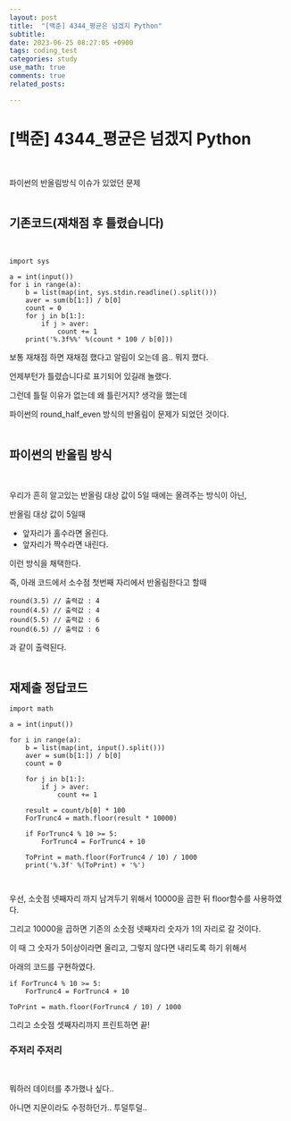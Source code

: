 ```yaml
---
layout: post
title:  "[백준] 4344_평균은 넘겠지 Python"
subtitle:   
date: 2023-06-25 08:27:05 +0900
tags: coding_test
categories: study
use_math: true
comments: true
related_posts:

---
```


# [백준] 4344_평균은 넘겠지 Python<br/>
<br/>

파이썬의 반올림방식 이슈가 있었던 문제<br/>
<br/>

## 기존코드(재채점 후 틀렸습니다)<br/>
<Br/>

```
import sys

a = int(input())
for i in range(a):
    b = list(map(int, sys.stdin.readline().split()))
    aver = sum(b[1:]) / b[0]
    count = 0
    for j in b[1:]:
        if j > aver:
            count += 1
    print('%.3f%%' %(count * 100 / b[0]))
```

보통 재채점 하면 재채점 했다고 알림이 오는데 음.. 뭐지 했다.<br/>

언제부턴가 틀렸습니다로 표기되어 있길래 놀랬다.<br/>

그런데 틀릴 이유가 없는데 왜 틀린거지? 생각을 했는데<br/>

파이썬의 round_half_even 방식의 반올림이 문제가 되었던 것이다.<br/>
<br/>

## 파이썬의 반올림 방식<br/>
<Br/>

우리가 흔히 알고있는 반올림 대상 값이 5일 때에는 올려주는 방식이 아닌,<br/>

반올림 대상 값이 5일때

- 앞자리가 홀수라면 올린다.
- 앞자리가 짝수라면 내린다.

이런 방식을 채택한다.<br/>

즉, 아래 코드에서 소수점 첫번째 자리에서 반올림한다고 할때

```
round(3.5) // 출력값 : 4
round(4.5) // 출력값 : 4
round(5.5) // 출력값 : 6
round(6.5) // 출력값 : 6
```

과 같이 출력된다.<br/>
<br/>

## 재제출 정답코드<br/>

```
import math

a = int(input())

for i in range(a):
    b = list(map(int, input().split()))
    aver = sum(b[1:]) / b[0]
    count = 0
    
    for j in b[1:]:
        if j > aver:
            count += 1
    
    result = count/b[0] * 100
    ForTrunc4 = math.floor(result * 10000)
    
    if ForTrunc4 % 10 >= 5:
        ForTrunc4 = ForTrunc4 + 10
    
    ToPrint = math.floor(ForTrunc4 / 10) / 1000
    print('%.3f' %(ToPrint) + '%')
    
    
```

우선, 소숫점 넷째자리 까지 남겨두기 위해서 10000을 곱한 뒤 floor함수를 사용하였다.<br/>

그리고 10000을 곱하면 기존의 소숫점 넷째자리 숫자가 1의 자리로 갈 것이다.<br/>

이 때 그 숫자가 5이상이라면 올리고, 그렇지 않다면 내리도록 하기 위해서<br/>

아래의 코드를 구현하였다.<br/>

```
if ForTrunc4 % 10 >= 5:
    ForTrunc4 = ForTrunc4 + 10

ToPrint = math.floor(ForTrunc4 / 10) / 1000
```


그리고 소숫점 셋째자리까지 프린트하면 끝!
<br/>

### 주저리 주저리<br/>
<br/>

뭐하러 데이터를 추가했나 싶다..<br/>

아니면 지문이라도 수정하던가.. 투덜투덜..<br/>
